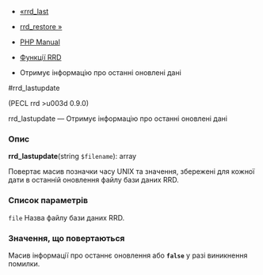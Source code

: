 - [«rrd_last](function.rrd-last.md)
- [rrd_restore »](function.rrd-restore.md)

- [PHP Manual](index.md)
- [Функції RRD](ref.rrd.md)
- Отримує інформацію про останні оновлені дані

#rrd_lastupdate

(PECL rrd \>u003d 0.9.0)

rrd_lastupdate — Отримує інформацію про останні оновлені дані

### Опис

**rrd_lastupdate**(string `$filename`): array

Повертає масив позначки часу UNIX та значення, збережені для
кожної дати в останній оновлення файлу бази даних RRD.

### Список параметрів

`file`
Назва файлу бази даних RRD.

### Значення, що повертаються

Масив інформації про останнє оновлення або **`false`** у разі
виникнення помилки.
